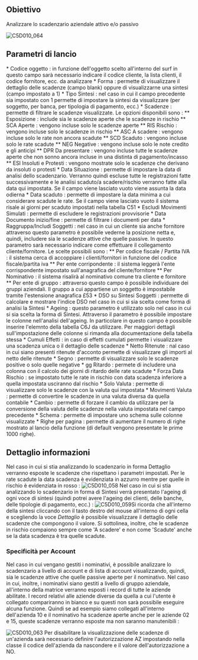 ## Obiettivo
Analizzare lo scadenzario aziendale attivo e/o passivo

![C5D010_064](http://doc.smeup.com/immagini/MBDOC_SCH-C5SER_21/C5D010_064.png)
## Parametri di lancio
 \* Codice oggetto :  in funzione dell'oggetto scelto all'interno del surf in questo campo sarà necessario indicare il codice cliente, la lista clienti, il codice fornitore, ecc. da analizzare
 \* Forma :  permette di visualizzare il dettaglio delle scadenze (campo blank) oppure di visualizzarne una sintesi (campo impostato a 1)
 \* Tipo Sintesi :  nel caso in cui il campo precedente sia impostato con 1 permette di impostare la sintesi da visualizzare (per soggetto, per banca, per tipologia di pagamento, ecc.)
 \* Scadenze :  permette di filtrare le scadenze visualizzate. Le opzioni disponibili sono : 
 \*\* Esposizione :  include sia le scadenze aperte che le scadenze in rischio
 \*\* SCA Aperte :  vengono incluse solo le scadenze aperte
 \*\* RIS Rischio :  vengono incluse solo le scadenze in rischio
 \*\* ASC A scadere :  vengono incluse solo le rate non ancora scadute
 \*\* SCD Scaduto :  vengono incluse solo le rate scadute
 \*\* NEG Negative :  vengono incluse solo le note credito e gli anticipi
 \*\* DPR Da presentare :  vengono incluse tutte le scadenze aperte che non sonno ancora incluse in una distinta di pagamento/incasso
 \*\* ESI Insoluti e Protesti :  vengono mostrate solo le scadenze che derivano da insoluti o protesti
 \* Data Situazione :  permette di impostare la data di analisi dello scadenzario. Verranno quindi escluse tutte le registrazioni fatte successivamente e le analisi scaduto/a scadere/rischio verranno fatte alla data qui impostata. Se il campo viene lasciato vuoto viene assunta la data odierna
 \* Data scaduto :  permette di impostare la data minima a cui considerare scadute le rate. Se il campo viene lasciato vuoto il sistema risale ai giorni per scaduto impostati nella tabella C51
 \* Escludi Movimenti Simulati :  permette di escludere le registrazioni provvisorie
 \* Data Documento inizio/fine :  permette di filtrare i documenti per data
 \* Raggruppa/Includi Soggetti :  nel caso in cui un cliente sia anche fornitore attraverso questo parametro è possibile vederne la posizione netta e, quindi, includere sia le scadenze attive che quelle passive. In questo parametro sarà necessario indicare come effettuare il collegamento cliente/fornitore. Le scelte possibili sono : 
 \*\* Per codice fiscale / Partita IVA :  il sistema cerca di accoppiare i clienti/fornitori in funzione del codice fiscale/partita iva
 \*\* Per ente corripondente :  il sistema leggerà l'ente corrispondente impostato sull'anagrafica del cliente/fornitore
 \*\* Per Nominativo :  il sistema risalirà al nominativo comune tra cliente e fornitore
 \*\* Per ente di gruppo :  attraverso questo campo è possibile individuare dei gruppi aziendali. Il gruppo a cui appartiene un soggetto è impostabile tramite l'estensione anagrafica £53
 \* DSO su Sintesi Soggetti :  permette di calcolare e mostrare l'indice DSO nel caso in cui si sia scelta come forma di analisi la Sintesi
 \* Ageing :  questo parametro è utilizzato solo nel caso in cui si sia scelta la forma di Sintesi. Attraverso il parametro è possibile impostare le colonne nell'analisi dell'ageing. In particolare in questo campo è possibile inserire l'elemnto della tabella C6J da utilizzare. Per maggiori dettagli sull'impostazione delle colonne si rimanda alla documentazione della tabella stessa
 \* Cumuli Effetti :  in caso di effetti cumulati permette i visualizzare una scadenza unica o il dettaglio delle scadenze
 \* Netto Ritenute :  nal caso in cui siano presenti ritenute d'acconto permette di visualizzare gli importi al netto delle ritenute
 \* Segno :  permette di visualizzare solo le scadenze positive o solo quelle negative
 \* gg Ritardo :  permete di includere una colonna con il calcolo dei giorni di ritardo delle rate scadute
 \* Forza Data Rischio :  se impostato tutte le rate in rischio con data scadenza inferiore a quella impostata usciranno dal rischio
 \* Solo Valuta :  permette di visualizzare solo le scadenze con la valuta qui impostata
 \* Movimenti Valuta :  permette di convertire le scadenze in una valuta diversa da quella contabile
 \* Cambio :  permette di forzare il cambio da utilizzare per la conversione della valuta delle scadenze nella valuta impostata nel campo precedente
 \* Schema :  permette di impostare uno schema sulle colonne visualizzate
  \* Righe per pagina :  permette di aumentare il numero di righe mostrato al lancio della funzione (di default vengono presentate le prime 1000 righe).

## Dettaglio informazioni
Nel caso in cui si stia analizzando lo scadenzario in forma Dettaglio verranno esposte le scadenze che rispettano i parametri impostati.
Per le rate scadute la data scadenza è evidenziata in azzurro mentre per quelle in rischio è evidenziata in rosso : 
![C5D010_058](http://doc.smeup.com/immagini/MBDOC_SCH-C5SER_21/C5D010_058.png)
Nel caso in cui si stia analizzando lo scadenzario in forma di Sintesi verrà presentato l'ageing di ogni voce di sintesi (quindi potrei avere l'ageing dei clienti, delle banche, delle tipologie di pagamento, ecc.) : 
![C5D010_059](http://doc.smeup.com/immagini/MBDOC_SCH-C5SER_21/C5D010_059.png)Si ricorda che all'interno della sintesi cliccando con il tasto destro del mouse all'interno di ogni cella e scegliendo la voce _Dettaglio_ è possibile visualizzare il dettaglio delle scadenze che compongono il valore.
Si sottolinea, inoltre, che le scadenze in rischio compaiono sempre come 'A scadere' e non come 'Scadute' anche se la data scadenza è tra quelle scadute.

### Specificità per Account

Nel caso in cui vengano gestiti i nominativi, è possibile analizzare lo scadenzario a livello di account e di lista di account visualizzando, quindi, sia le scadenze attive che quelle passive aperte per il nominativo.
Nel caso in cui, inoltre, i nominativi siano gestiti a livello di gruppo aziendale, all'interno della matrice verranno esposti i record di tutte le aziende abilitate.
I record relativi alle aziende diverse da quella a cui l'utente è collegato compariranno in bianco e su questi non sarà possibile eseguire alcuna funzione.
Quindi se ad esempio siamo collegati all'interno dell'azienda 10 e il nominativo ha scadenze aperte anche per le aziende 02 e 15, queste scadenze verranno esposte ma non saranno manutenibili : 

![C5D010_063](http://doc.smeup.com/immagini/MBDOC_SCH-C5SER_21/C5D010_063.png)
Per disabilitare la visualizzazione delle scadenze di un'azienda sarà necessario definire l'autorizzazione AZ impostando nella classe il codice dell'azienda da nascondere e il valore dell'autorizzazione a NO.
